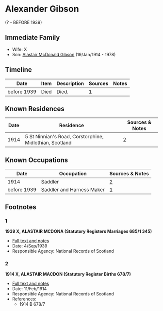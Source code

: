 ﻿---
layout: person
subject_key: i21968540
permalink: /people/i21968540
---

# Alexander Gibson
(? - BEFORE 1939)

## Immediate Family

* Wife: X
* Son: [Alastair McDonald Gibson](./@3963708@-alastair-mcdonald-gibson-b1914-1-19-d1978.md) (19/Jan/1914 - 1978)

## Timeline

Date | Item | Description | Sources | Notes
---|---|---|---|---
before 1939 | Died | Died. | [1](#1) | 

## Known Residences

Date | Residence | Sources & Notes
---|---|---
1914 | 5 St Ninnian's Road, Corstorphine, Midlothian, Scotland | [2](#2)

## Known Occupations

Date | Occupation | Sources & Notes
---|---|---
1914 | Saddler | [2](#2)
before 1939 | Saddler and Harness Maker | [1](#1)

## Footnotes

### 1

**1939 X, ALASTAIR MCDONA (Statutory Registers Marriages 685/1 345)**

* [Full text and notes](../sources/@97538140@-1939-gibson,-alastair-mcdona-statutory-registers-marriages-685-1-345-.md)
* Date: 4/Sep/1939
* Responsible Agency: National Records of Scotland

### 2

**1914 X, ALASTAIR MACDON (Statutory Register Births 678/7)**

* [Full text and notes](../sources/@48317232@-1914-gibson,-alastair-macdon-statutory-register-births-678-7-.md)
* Date: 11/Feb/1914
* Responsible Agency: National Records of Scotland
* References: 
  * 1914 B 678/7

